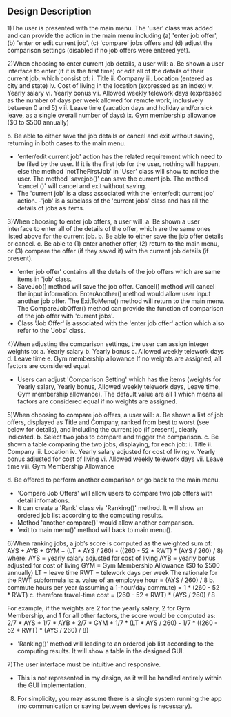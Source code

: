 ## **Design Description**

1)The user is presented with the main menu. The 'user' class was added and can provide the action in the main menu including (a) 'enter job offer', (b) 'enter or edit current job', (c) 'compare' jobs offers and (d) adjust the comparison settings (disabled if no job offers were entered yet). 

2)When choosing to enter current job details, a user will:
a. Be shown a user interface to enter (if it is the first time) or edit all of the details of their current job, which consist of:
i. Title
ii. Company
iii. Location (entered as city and state)
iv. Cost of living in the location (expressed as an index)
v. Yearly salary
vi. Yearly bonus
vii. Allowed weekly telework days (expressed as the number of days per week allowed for remote work, inclusively between 0 and 5)
viii. Leave time (vacation days and holiday and/or sick leave, as a single overall number of days)
ix. Gym membership allowance ($0 to $500 annually)

b. Be able to either save the job details or cancel and exit without saving, returning in both cases to the main menu.

- 'enter/edit current job' action has the related requirement which need to be filed by the user. If it is the first job for the user, nothing will happen, else the method 'notTheFirstJob' in 'User' class will show to notice the user. The method 'savejob()' can save the current job. The method 'cancel ()' will cancel and exit without saving. 
- The 'current job' is a class associated with the 'enter/edit current job' action.
-'job' is a subclass of the 'current jobs' class and has all the details of jobs as items.

3)When choosing to enter job offers, a user will:
a. Be shown a user interface to enter all of the details of the offer, which are the same ones listed above for the current job.
b. Be able to either save the job offer details or cancel.
c. Be able to (1) enter another offer, (2) return to the main menu, or (3) compare the offer (if they saved it) with the current job details (if present).

- 'enter job offer' contains all the details of the job offers which are same items in 'job' class. 
- SaveJob() method will save the job offer. Cancel() method will cancel the input information. EnterAnother() method would allow user input another job offer. The ExitToMenu() method will return to the main menu. The CompareJobOffer() method can provide the function of comparison of the job offer with 'current jobs'. 
- Class 'Job Offer' is associated with the 'enter job offer' action which also refer to the 'Jobs' class. 

4)When adjusting the comparison settings, the user can assign integer weights to:
a. Yearly salary
b. Yearly bonus
c. Allowed weekly telework days
d. Leave time
e. Gym membership allowance
If no weights are assigned, all factors are considered equal.

- Users can adjust 'Comparison Setting' which has the items (weights for Yearly salary, Yearly bonus, Allowed weekly telework days, Leave time, Gym membership allowance). The default value are all 1 which means all factors are considered equal if no weights are assigned.

5)When choosing to compare job offers, a user will:
a. Be shown a list of job offers, displayed as Title and Company, ranked from best to worst (see below for details), and including the current job (if present), clearly indicated.
b. Select two jobs to compare and trigger the comparison.
c. Be shown a table comparing the two jobs, displaying, for each job:
i. Title
ii. Company
iii. Location
iv. Yearly salary adjusted for cost of living
v. Yearly bonus adjusted for cost of living
vi. Allowed weekly telework days
vii. Leave time
viii. Gym Membership Allowance

d. Be offered to perform another comparison or go back to the main menu.

- 'Compare Job Offers' will allow users to compare two job offers with detail infomations. 
- It can create a 'Rank' class via 'Ranking()' method. It will show an ordered job list according to the computing results.
- Method 'another compare()' would allow another comparison.
- 'exit to main menu()' method will back to main menu().

6)When ranking jobs, a job’s score is computed as the weighted sum of:
AYS + AYB + GYM + (LT * AYS / 260) - ((260 - 52 * RWT) * (AYS / 260) / 8)
where:
AYS = yearly salary adjusted for cost of living
AYB = yearly bonus adjusted for cost of living
GYM = Gym Membership Allowance ($0 to $500 annually)
LT = leave time
RWT = telework days per week
The rationale for the RWT subformula is:
a. value of an employee hour = (AYS / 260) / 8
b. commute hours per year (assuming a 1-hour/day commute) =
1 * (260 - 52 * RWT)
c. therefore travel-time cost = (260 - 52 * RWT) * (AYS / 260) / 8

For example, if the weights are 2 for the yearly salary, 2 for Gym Membership, and 1 for
all other factors, the score would be computed as:
2/7 * AYS + 1/7 * AYB + 2/7 * GYM + 1/7 * (LT * AYS / 260) - 1/7 * ((260 - 52 * RWT) *
(AYS / 260) / 8)

- 'Ranking()' method will leading to an ordered job list according to the computing results. It will show a table in the designed GUI.

7)The user interface must be intuitive and responsive.

- This is not represented in my design, as it will be handled entirely within the GUI implementation.

8. For simplicity, you may assume there is a single system running the app (no communication or saving between devices is necessary).

